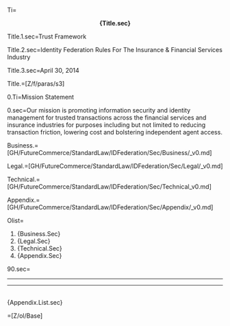 Ti=<center><b>{Title.sec}</b></center>

Title.1.sec=Trust Framework

Title.2.sec=Identity Federation Rules For The Insurance & Financial Services Industry

Title.3.sec=April 30, 2014

Title.=[Z/f/paras/s3]

0.Ti=Mission Statement

0.sec=Our mission is promoting information security and identity management for trusted transactions across the financial services and insurance industries for purposes including but not limited to reducing transaction friction, lowering cost and bolstering independent agent access.

Business.=[GH/FutureCommerce/StandardLaw/IDFederation/Sec/Business/_v0.md]

Legal.=[GH/FutureCommerce/StandardLaw/IDFederation/Sec/Legal/_v0.md]

Technical.=[GH/FutureCommerce/StandardLaw/IDFederation/Sec/Technical_v0.md]

Appendix.=[GH/FutureCommerce/StandardLaw/IDFederation/Sec/Appendix/_v0.md]

Olist=<ol><li>{Business.Sec}<li>{Legal.Sec}<li>{Technical.Sec}<li>{Appendix.Sec}</ol>

90.sec=<hr><hr><br>{Appendix.List.sec}
  
=[Z/ol/Base]